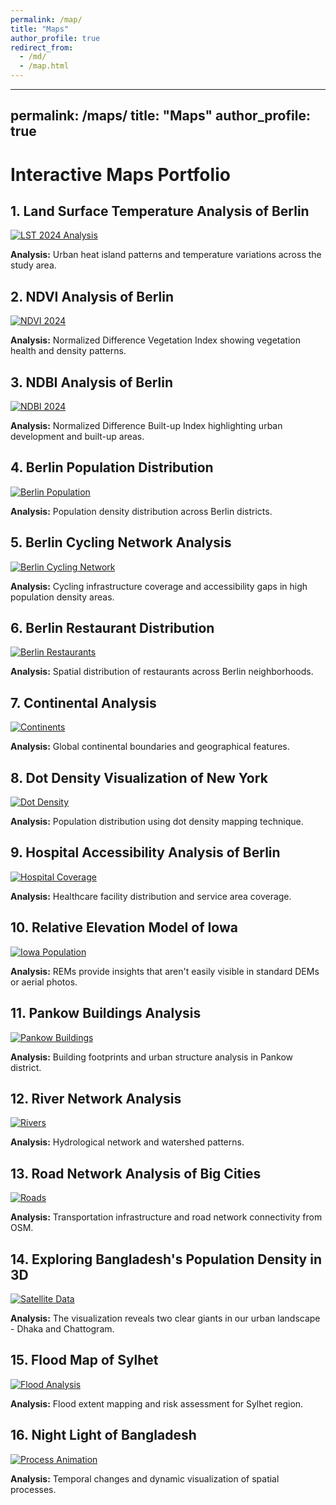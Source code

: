 ```yaml
---
permalink: /map/
title: "Maps"
author_profile: true
redirect_from:
  - /md/
  - /map.html
---
```


---
permalink: /maps/
title: "Maps"
author_profile: true
---

# Interactive Maps Portfolio

## 1. Land Surface Temperature Analysis of Berlin
<a href="/rafi.io/images/LST2024.png" target="_blank">
  <img title="Land Surface Temperature 2024" alt="LST 2024 Analysis" src="/rafi.io/images/LST2024.png">
</a>

**Analysis:** Urban heat island patterns and temperature variations across the study area.

## 2. NDVI Analysis of Berlin
<a href="/rafi.io/images/2024_ndvi.png" target="_blank">
  <img title="NDVI Analysis 2024" alt="NDVI 2024" src="/rafi.io/images/2024_ndvi.png">
</a>

**Analysis:** Normalized Difference Vegetation Index showing vegetation health and density patterns.

## 3. NDBI Analysis of Berlin
<a href="/rafi.io/images/2024_ndbi.png" target="_blank">
  <img title="NDBI Analysis 2024" alt="NDBI 2024" src="/rafi.io/images/2024_ndbi.png">
</a>

**Analysis:** Normalized Difference Built-up Index highlighting urban development and built-up areas.

## 4. Berlin Population Distribution
<a href="/rafi.io/images/berlin_population.png" target="_blank">
  <img title="Berlin Population Distribution" alt="Berlin Population" src="/rafi.io/images/berlin_population.png">
</a>

**Analysis:** Population density distribution across Berlin districts.

<!-- ### Interactive Population Map
<iframe src="/rafi.io/images/Berlin_Population_2022.html" width="100%" height="600" frameborder="0"></iframe> -->

## 5. Berlin Cycling Network Analysis
<a href="/rafi.io/images/Berlin_cycling_network_&_pop.png" target="_blank">
  <img title="Berlin Cycling Network Coverage" alt="Berlin Cycling Network" src="/rafi.io/images/Berlin_cycling_network_&_pop.png">
</a>

**Analysis:** Cycling infrastructure coverage and accessibility gaps in high population density areas.

## 6. Berlin Restaurant Distribution
<a href="/rafi.io/images/berlin_restaurants.png" target="_blank">
  <img title="Berlin Restaurant Distribution" alt="Berlin Restaurants" src="/rafi.io/images/berlin_restaurants.png">
</a>

**Analysis:** Spatial distribution of restaurants across Berlin neighborhoods.

## 7. Continental Analysis
<a href="/rafi.io/images/continents.png" target="_blank">
  <img title="Continental Boundaries" alt="Continents" src="/rafi.io/images/continents.png">
</a>

**Analysis:** Global continental boundaries and geographical features.

## 8. Dot Density Visualization of New York
<a href="/rafi.io/images/dotdensity1.png" target="_blank">
  <img title="Dot Density Population Map" alt="Dot Density" src="/rafi.io/images/dotdensity1.png">
</a>

**Analysis:** Population distribution using dot density mapping technique.

## 9. Hospital Accessibility Analysis of Berlin
<a href="/rafi.io/images/HOSPITAL2.png" target="_blank">
  <img title="Hospital Coverage Analysis" alt="Hospital Coverage" src="/rafi.io/images/HOSPITAL2.png">
</a>

**Analysis:** Healthcare facility distribution and service area coverage.

## 10. Relative Elevation Model of Iowa
<a href="/rafi.io/images/iowa2.png" target="_blank">
  <img title="Iowa Population Distribution" alt="Iowa Population" src="/rafi.io/images/iowa2.png">
</a>

**Analysis:** REMs provide insights that aren't easily visible in standard DEMs or aerial photos.

## 11. Pankow Buildings Analysis
<a href="/rafi.io/images/pankow_buildings.png" target="_blank">
  <img title="Pankow Building Footprints" alt="Pankow Buildings" src="/rafi.io/images/pankow_buildings.png">
</a>

**Analysis:** Building footprints and urban structure analysis in Pankow district.

## 12. River Network Analysis
<a href="/rafi.io/images/Rivers.png" target="_blank">
  <img title="River Network System" alt="Rivers" src="/rafi.io/images/Rivers.png">
</a>

**Analysis:** Hydrological network and watershed patterns.

## 13. Road Network Analysis of Big Cities
<a href="/rafi.io/images/roads.png" target="_blank">
  <img title="Road Network Infrastructure" alt="Roads" src="/rafi.io/images/roads.png">
</a>

**Analysis:** Transportation infrastructure and road network connectivity from OSM.

## 14. Exploring Bangladesh's Population Density in 3D
<a href="/rafi.io/images/snap2024-10-26-11-24-56.png" target="_blank">
  <img title="Satellite Data Analysis" alt="Satellite Data" src="/rafi.io/images/snap2024-10-26-11-24-56.png">
</a>

**Analysis:** The visualization reveals two clear giants in our urban landscape - Dhaka and Chattogram.

## 15. Flood Map of Sylhet
<a href="/rafi.io/images/sylhetfloodjune.png" target="_blank">
  <img title="Sylhet Flood Analysis" alt="Flood Analysis" src="/rafi.io/images/sylhetfloodjune.png">
</a>

**Analysis:** Flood extent mapping and risk assessment for Sylhet region.

## 16. Night Light of Bangladesh
<a href="/rafi.io/images/output.gif" target="_blank">
  <img title="Temporal Process Animation" alt="Process Animation" src="/rafi.io/images/output.gif">
</a>

**Analysis:** Temporal changes and dynamic visualization of spatial processes.